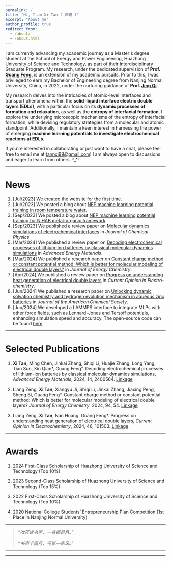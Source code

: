 ```yaml
---
permalink: /
title: "Hi, I am Xi Tan ( 谭曦 )"
excerpt: "About me"
author_profile: true
redirect_from: 
  - /about/
  - /about.html
---
```


I am currently advancing my academic journey as a Master's degree student at the School of Energy and Power Engineering, Huazhong University of Science and Technology, as part of their Interdisciplinary Graduate Program. My research, under the dedicated supervision of **Prof. [Guang Feng](http://itp.energy.hust.edu.cn/info/1003/1024.htm)**, is an extension of my academic pursuits. Prior to this, I was privileged to earn my Bachelor of Engineering degree from Nanjing Normal University, China, in 2022, under the nurturing guidance of **Prof. [Jing Qi](http://energy.njnu.edu.cn/info/1204/7387.htm)**.

My research delves into the intricacies of atomic-level interfaces and transport phenomena within the **solid-liquid interface electric double layers (EDLs)**, with a particular focus on its **dynamic processes of formation and relaxation**, as well as the **entropy of interfacial formation**. I explore the underlying microscopic mechanisms of the entropy of interfacial formation, while devising regulatory strategies from a molecular and atomic standpoint. Additionally, I maintain a keen interest in harnessing the power of emerging **machine learning potentials to investigate electrochemical reactions at EDLs**.

If you're interested in collaborating or just want to have a chat, please feel free to email me at tannxi99@gmail.com! I am always open to discussions and eager to learn from others. ^_^!

---

News
======
1. [Jul/2023] We created the website for the first time.
1. [Jul/2023] We posted a blog about [NEP machine learning potential training in room temperature water](https://xitanna.github.io/blogposts/water-20230802/water-20230802).
1. [Sep/2023] We posted a blog about [NEP machine learning potential training for NiHAB metal-organic framework](https://xitanna.github.io/blogposts/NiHAB-MOF-20230902/NiHAB-MOF-20230902).
1. [Sep/2023] We published a review paper on [Molecular dynamics simulations of electrochemical interfaces](https://xitanna.github.io/publications/jcp_review_cpm) in *Journal of Chemical Physics*. 
1. [Mar/2024] We published a review paper on [Decoding electrochemical processes of lithium-ion batteries by classical molecular dynamics simulations](https://xitanna.github.io/publications/aem_review_battery) in *Advanced Energy Materials*. 
1. [Mar/2024] We published a research paper on [Constant charge method or constant potential method: Which is better for molecular modeling of electrical double layers?](https://xitanna.github.io/publications/jec_research_ccm_cpm) in *Journal of Energy Chemistry*. 
1. [Apr/2024] We published a review paper on [Progress on understanding heat generation of electrical double layers](https://www.sciencedirect.com/science/article/pii/S2451910324000644) in *Current Opinion in Electro-chemistry*. 
1. [Jun/2024] We published a research paper on [Unlocking dynamic solvation chemistry and hydrogen evolution mechanism in aqueous zinc batteries](https://pubs.acs.org/doi/10.1021/jacs.4c02558) in *Journal of the American Chemical Society*. 
1. [Jun/2024] We developed a LAMMPS interface to integrate MLPs with other force fields, such as Lennard-Jones and Tersoff potentials, enhancing simulation speed and accuracy. The open-source code can be found [here](https://github.com/XiTanna/ML-NEP-LAMMPS).

---

Selected Publications
======
1. **Xi Tan,** Ming Chen, Jinkai Zhang, Shiqi Li, Huajie Zhang, Long Yang, Tian Sun, Xin Qian\*, Guang Feng\*.  Decoding electrochemical processes of lithium-ion batteries by classical molecular dynamics simulations, *Advanced Energy Materials*, 2024, 14, 2400564. [Linkage](https://onlinelibrary.wiley.com/doi/full/10.1002/aenm.202400564)

1. Liang Zeng, **Xi Tan**, Xiangyu Ji, Shiqi Li, Jinkai Zhang, Jiaxing Peng, Sheng Bi, Guang Feng\*. Constant charge method or constant potential method: Which is better for molecular modeling of electrical double layers?  *Journal of Energy Chemistry*, 2024, 94, 54. [Linkage](https://www.sciencedirect.com/science/article/pii/S2095495624001694?via%3Dihub)

1. Liang Zeng, **Xi Tan**, Nan Huang, Guang Feng\*. Progress on understanding heat generation of electrical double layers, *Current Opinion in Electrochemistry*, 2024, 46, 101503. [Linkage](https://www.sciencedirect.com/science/article/pii/S2451910324000644?via%3Dihub)


---

Awards
======
1. 2024	First-Class Scholarship of Huazhong University of Science and Technology (Top 10%)

2. 2023	Second-Class Scholarship of Huazhong University of Science and Technology (Top 15%)

3. 2022	First-Class Scholarship of Huazhong University of Science and Technology (Top 10%)

4. 2020	National College Students’ Entrepreneurship Plan Competition (1st Place in Nanjing Normal University)

   

***

>*“吹灭读书声，一身都是月。”*
>
>*“书声半窗月，花影一帘风。”*

***

***
<script type='text/javascript' id='clustrmaps' src='//cdn.clustrmaps.com/map_v2.js?cl=080808&w=300&t=m&d=7iYqof9YSdNk8csggPGf2udgVYg11X0cdVdASEtz434&co=ffffff&ct=808080&cmo=3acc3a&cmn=ff5353'></script>

<!-- Matomo -->
<script>
  var _paq = window._paq = window._paq || [];
  /* tracker methods like "setCustomDimension" should be called before "trackPageView" */
  _paq.push(["setDocumentTitle", document.domain + "/" + document.title]);
  _paq.push(["setCookieDomain", "*.xitanna.github.io"]);
  _paq.push(['trackPageView']);
  _paq.push(['enableLinkTracking']);
  (function() {
    var u="https://xitanna1.matomo.cloud/";
    _paq.push(['setTrackerUrl', u+'matomo.php']);
    _paq.push(['setSiteId', '1']);
    var d=document, g=d.createElement('script'), s=d.getElementsByTagName('script')[0];
    g.async=true; g.src='https://cdn.matomo.cloud/xitanna1.matomo.cloud/matomo.js'; s.parentNode.insertBefore(g,s);
  })();
</script>
<!-- End Matomo Code -->



<!-- Google tag (gtag.js) --> <script async src="https://www.googletagmanager.com/gtag/js?id=G-2WW9Z5X967"></script> <script>  window.dataLayer = window.dataLayer || [];  function gtag(){dataLayer.push(arguments);}  gtag('js', new Date());   gtag('config', 'G-2WW9Z5X967'); </script>



<!--gitalk js code start-->

<div id="gitalk-container"></div>
<link rel="stylesheet" href="https://cdn.jsdelivr.net/npm/gitalk@1/dist/gitalk.css">

<script src="https://cdn.jsdelivr.net/npm/gitalk@1/dist/gitalk.min.js"></script>
<script type="text/javascript">
      var gitalk = new Gitalk({
        id: window.location.pathname,
        clientID: '4fdad5e195a0f56c996d',
        clientSecret: '58c7a6fa300f096158fc1e07553c2ea300646a31',
        repo: 'Comments-message-warehouse',
        owner: 'XiTanna',
        admin: ['XiTanna'],
        distractionFreeMode: false
      });
      gitalk.render('gitalk-container');
</script>
<!--gitalk js code end-->

